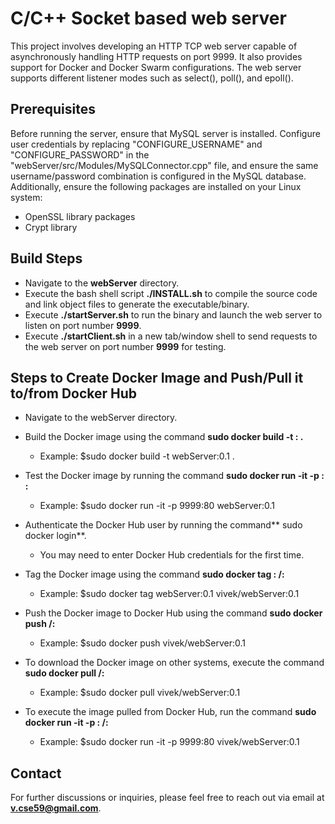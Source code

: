 # C/C++ Socket based web server

This project involves developing an HTTP TCP web server capable of asynchronously handling HTTP requests on port 9999. 
It also provides support for Docker and Docker Swarm configurations. 
The web server supports different listener modes such as select(), poll(), and epoll().

## Prerequisites
Before running the server, ensure that MySQL server is installed.
Configure user credentials by replacing "CONFIGURE_USERNAME" and "CONFIGURE_PASSWORD" in the "webServer/src/Modules/MySQLConnector.cpp" file, and ensure the same username/password combination is configured in the MySQL database. Additionally, ensure the following packages are installed on your Linux system:

  -  OpenSSL library packages
  -  Crypt library

## Build Steps

  -  Navigate to the **webServer** directory.
  -  Execute the bash shell script **./INSTALL.sh** to compile the source code and link object files to generate the executable/binary.
  -  Execute **./startServer.sh** to run the binary and launch the web server to listen on port number **9999**.
  -  Execute **./startClient.sh** in a new tab/window shell to send requests to the web server on port number **9999** for testing.

## Steps to Create Docker Image and Push/Pull it to/from Docker Hub

  -  Navigate to the webServer directory.
    
  -  Build the Docker image using the command **sudo docker build -t <image-name>:<tag> .**
      -  Example: $sudo docker build -t webServer:0.1 .
    
  -  Test the Docker image by running the command **sudo docker run -it -p <host-port>:<container-port> <image-name>:<tag>**
      -  Example: $sudo docker run -it -p 9999:80 webServer:0.1
        
  -  Authenticate the Docker Hub user by running the command** sudo docker login**.
      -  You may need to enter Docker Hub credentials for the first time.
        
  -  Tag the Docker image using the command **sudo docker tag <image-name>:<tag> <username>/<image-name>:<tag>**
      -  Example: $sudo docker tag webServer:0.1 vivek/webServer:0.1
        
  -  Push the Docker image to Docker Hub using the command **sudo docker push <username>/<image-name>:<tag>**
      -  Example: $sudo docker push vivek/webServer:0.1
        
  -  To download the Docker image on other systems, execute the command **sudo docker pull <username>/<image-name>:<tag>**
      -  Example: $sudo docker pull vivek/webServer:0.1
        
  -  To execute the image pulled from Docker Hub, run the command **sudo docker run -it -p <host-port>:<container-port> <username>/<image-name>:<tag>**
      -  Example: $sudo docker run -it -p 9999:80 vivek/webServer:0.1

## Contact
For further discussions or inquiries, please feel free to reach out via email at **v.cse59@gmail.com**.
